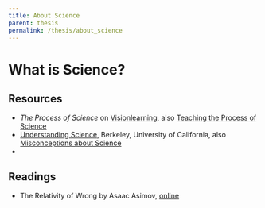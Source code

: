 ```yaml
---
title: About Science
parent: thesis
permalink: /thesis/about_science
---
```


# What is Science?

## Resources

* *The Process of Science* on [Visionlearning](https://www.visionlearning.com/en/library/Process-of-Science/), also [Teaching the Process of Science](https://serc.carleton.edu/sp/process_of_science)
* [Understanding Science](https://undsci.berkeley.edu/), Berkeley, University of California, also [Misconceptions about Science](https://undsci.berkeley.edu/teaching/misconceptions.php)
* 

## Readings

* The Relativity of Wrong by Asaac Asimov, [online](https://skepticalinquirer.org/1989/10/the-relativity-of-wrong/)
